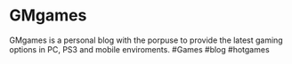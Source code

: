 # GMgames
GMgames is a personal blog with the porpuse to provide the latest gaming options in PC, PS3 and mobile enviroments.
#Games #blog #hotgames 
